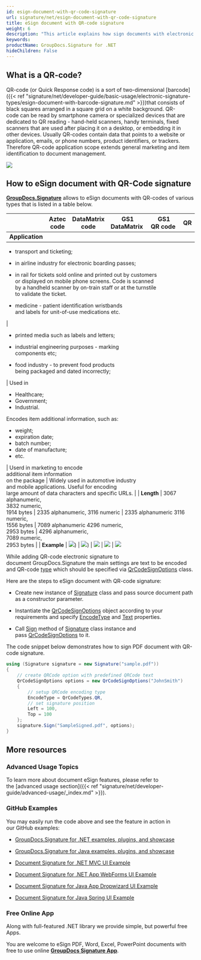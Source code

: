 ```yaml
---
id: esign-document-with-qr-code-signature
url: signature/net/esign-document-with-qr-code-signature
title: eSign document with QR-code signature
weight: 6
description: "This article explains how sign documents with electronic signature as QR-code on document page with GroupDocs.Signature API."
keywords: 
productName: GroupDocs.Signature for .NET
hideChildren: False
---
```

## What is a QR-code?

QR-code (or Quick Response code) is a sort of two-dimensional [barcode]({{< ref "signature/net/developer-guide/basic-usage/electronic-signature-types/esign-document-with-barcode-signature.md" >}})that consists of black squares arranged in a square grid on a white background. QR-code can be read by smartphone camera or specialized devices that are dedicated to QR reading - hand-held scanners, handy terminals, fixed scanners that are used after placing it on a desktop, or embedding it in other devices. Usually QR-codes contain data that points to a website or application, emails, or phone numbers, product identifiers, or trackers. Therefore QR-code application scope extends general marketing and item identification to document management.

![](signature/net/images/esign-document-with-qr-code-signature.png)

## How to eSign document with QR-Code signature 

[**GroupDocs.Signature**](https://products.groupdocs.com/signature/net) allows to eSign documents with QR-codes of various types that is listed in a table below. 

|   | Aztec code | DataMatrix code | GS1 DataMatrix  | GS1 QR code  | QR |
| --- | --- | --- | --- | --- | --- |
| **Application** | 
*   transport and ticketing;
*   in airline industry for electronic boarding passes;  
    
*   in rail for tickets sold online and printed out by customers  
    or displayed on mobile phone screens. Code is scanned  
    by a handheld scanner by on-train staff or at the turnstile  
    to validate the ticket.
*   medicine - patient identification wristbands  
    and labels for unit-of-use medications etc.

 | 

*   printed media such as labels and letters;
*   industrial engineering purposes - marking  
    components etc;  
    
*   food industry - to prevent food products  
    being packaged and dated incorrectly;

 | Used in

*   Healthcare;
*   Government;
*   Industrial.

Encodes item additional information, such as:

*   weight;
*   expiration date;
*   batch number;
*   date of manufacture;
*   etc.

 | Userd in marketing to encode  
additional item information  
on the package | Widely used in automotive industry  
and mobile applications. Useful for encoding  
large amount of data characters and specific URLs. |
| **Length** | 3067 alphanumeric,  
3832 numeric,  
1914 bytes | 2335 alphanumeric, 3116 numeric | 2335 alphanumeric 3116 numeric,  
1556 bytes | 7089 alphanumeric 4296 numeric,  
2953 bytes | 4296 alphanumeric,  
7089 numeric,  
2953 bytes |
| **Example** | ![](signature/net/images/esign-document-with-qr-code-signature_1.png)) | ![](signature/net/images/esign-document-with-qr-code-signature_2.png)) | ![](download/thumbnails/85230464/161628201) | ![](download/thumbnails/85230464/542553748) | ![](signature/net/images/esign-document-with-qr-code-signature_3.png)

While adding QR-code electronic signature to document GroupDocs.Signature the main settings are text to be encoded and QR-code [type](https://apireference.groupdocs.com/net/signature/groupdocs.signature.domain/qrcodetypes/fields/index) which should be specified via [QrCodeSignOptions](https://apireference.groupdocs.com/net/signature/groupdocs.signature.options/qrcodesignoptions) class.   

Here are the steps to eSign document with QR-code signature:

*   Create new instance of [Signature](https://apireference.groupdocs.com/net/signature/groupdocs.signature/signature) class and pass source document path as a constructor parameter.
    
*   Instantiate the [QrCodeSignOptions](https://apireference.groupdocs.com/net/signature/groupdocs.signature.options/qrcodesignoptions) object according to your requirements and specify [EncodeType](https://apireference.groupdocs.com/net/signature/groupdocs.signature.options/qrcodesignoptions/properties/encodetype) and [Text](https://apireference.groupdocs.com/net/signature/groupdocs.signature.options/textsignoptions/properties/text) properties.
    
*   Call [Sign](https://apireference.groupdocs.com/net/signature/groupdocs.signature/signature/methods/sign) method of [Signature](https://apireference.groupdocs.com/net/signature/groupdocs.signature/signature) class instance and pass [QrCodeSignOptions](https://apireference.groupdocs.com/net/signature/groupdocs.signature.options/qrcodesignoptions) to it.
    

The code snippet below demonstrates how to sign PDF document with QR-code signature.

```csharp
using (Signature signature = new Signature("sample.pdf"))
{
    // create QRCode option with predefined QRCode text
    QrCodeSignOptions options = new QrCodeSignOptions("JohnSmith")
    {
        // setup QRCode encoding type
        EncodeType = QrCodeTypes.QR,
        // set signature position
        Left = 100,
        Top = 100
    };
    signature.Sign("SampleSigned.pdf", options);
}
```

## More resources

### Advanced Usage Topics

To learn more about document eSign features, please refer to the [advanced usage section]({{< ref "signature/net/developer-guide/advanced-usage/_index.md" >}}).

### GitHub Examples 

You may easily run the code above and see the feature in action in our GitHub examples:

*   [GroupDocs.Signature for .NET examples, plugins, and showcase](https://github.com/groupdocs-signature/GroupDocs.Signature-for-.NET)
    
*   [GroupDocs.Signature for Java examples, plugins, and showcase](https://github.com/groupdocs-signature/GroupDocs.Signature-for-Java)
    
*   [Document Signature for .NET MVC UI Example](https://github.com/groupdocs-signature/GroupDocs.Signature-for-.NET-MVC) 
    
*   [Document Signature for .NET App WebForms UI Example](https://github.com/groupdocs-signature/GroupDocs.Signature-for-.NET-WebForms)
    
*   [Document Signature for Java App Dropwizard UI Example](https://github.com/groupdocs-signature/GroupDocs.Signature-for-Java-Dropwizard)
    
*   [Document Signature for Java Spring UI Example](https://github.com/groupdocs-signature/GroupDocs.Signature-for-Java-Spring)
    

### Free Online App 

Along with full-featured .NET library we provide simple, but powerful free Apps.

You are welcome to eSign PDF, Word, Excel, PowerPoint documents with free to use online **[GroupDocs Signature App](https://products.groupdocs.app/signature)**.
